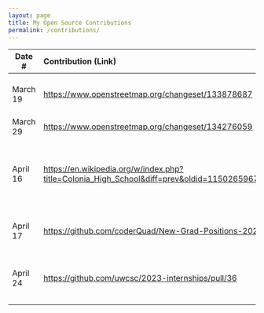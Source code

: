 ```yaml
---
layout: page
title: My Open Source Contributions
permalink: /contributions/
---
```


<!--
Type of the contribution should be "Wikipedia edit", "OpenStreet Map feature", "Documentation", "Course website", "Blog",
"Browser Add-on", etc.

The description should include a brief summary of what you did.

The link should bring us to a public page that shows your contribution. 

Replace the first row with your own contribution. 

-->





| Date #       | Contribution (Link)  | Type  | Description |
|---|:---|:---|:---|
| March 19   | https://www.openstreetmap.org/changeset/133878687    | OpenStreetMap    |   I added a local famous chinese store in my area.    |
| March 29   | https://www.openstreetmap.org/changeset/134276059    | OpenStreetMap    |   I added a local gym
| April 16   | https://en.wikipedia.org/w/index.php?title=Colonia_High_School&diff=prev&oldid=1150265967&diffmode=source    | Wikipedia    | I updated invalid information about the adminstration of a local high school.     |
| April 17 | https://github.com/coderQuad/New-Grad-Positions-2023/pull/618 | Github | Notified of a broken link (closed job application) |
| April 24 | https://github.com/uwcsc/2023-internships/pull/36  | Github  | Added a resource to interview prep list (Grind75) |
